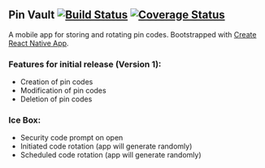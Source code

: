 ## Pin Vault [![Build Status](https://travis-ci.org/teh-username/pin-vault.svg?branch=master)](https://travis-ci.org/teh-username/pin-vault) [![Coverage Status](https://coveralls.io/repos/github/teh-username/pin-vault/badge.svg?branch=master)](https://coveralls.io/github/teh-username/pin-vault?branch=master)

A mobile app for storing and rotating pin codes. Bootstrapped with [Create React Native App](https://github.com/react-community/create-react-native-app).

### Features for initial release (Version 1):

* Creation of pin codes
* Modification of pin codes
* Deletion of pin codes

### Ice Box:

* Security code prompt on open
* Initiated code rotation (app will generate randomly)
* Scheduled code rotation (app will generate randomly)
